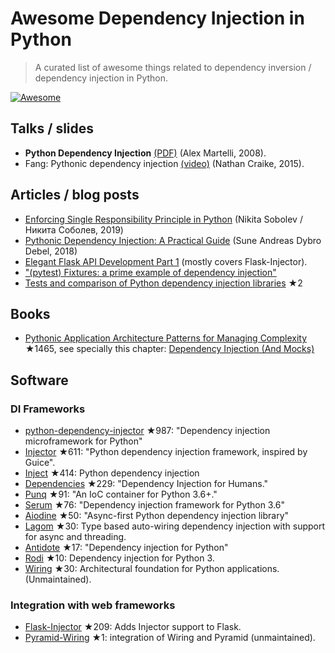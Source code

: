 # Awesome Dependency Injection in Python

> A curated list of awesome things related to dependency inversion / dependency injection in Python.

[![Awesome](https://awesome.re/badge.svg)](https://awesome.re)


## Talks / slides

- **Python Dependency Injection** [(PDF)](http://www.aleax.it/yt_pydi.pdf) (Alex Martelli, 2008).
- Fang: Pythonic dependency injection [(video)](https://www.youtube.com/watch?v=zqRd941NXlI&t=443s) (Nathan Craike, 2015).


## Articles / blog posts

- [Enforcing Single Responsibility Principle in Python](https://sobolevn.me/2019/03/enforcing-srp) (Nikita Sobolev / Никита Соболев, 2019)
- [Pythonic Dependency Injection: A Practical Guide](https://medium.com/@suneandreasdybrodebel/pythonic-dependency-injection-a-practical-guide-83a1b1299280) (Sune Andreas Dybro Debel, 2018)
- [Elegant Flask API Development Part 1](https://christophergs.github.io/python/2018/09/25/elegant-flask-apis-pt-1/) (mostly covers Flask-Injector).
- ["(pytest) Fixtures: a prime example of dependency injection"](https://docs.pytest.org/en/latest/fixture.html#fixtures-a-prime-example-of-dependency-injection)
- [Tests and comparison of Python dependency injection libraries](https://github.com/orsinium/dependency_injectors) ★2


## Books

- [Pythonic Application Architecture Patterns for Managing Complexity](https://github.com/python-leap/book) ★1465, see specially this chapter: [Dependency Injection (And Mocks)](https://github.com/python-leap/book/blob/master/chapter_12_dependency_injection.asciidoc)


## Software

### DI Frameworks

- [python-dependency-injector](https://github.com/ets-labs/python-dependency-injector) ★987: "Dependency injection microframework for Python"
- [Injector](https://github.com/alecthomas/injector) ★611: "Python dependency injection framework, inspired by Guice".
- [Inject](https://github.com/ivankorobkov/python-inject) ★414: Python dependency injection
- [Dependencies](https://github.com/dry-python/dependencies) ★229: "Dependency Injection for Humans."
- [Punq](https://github.com/bobthemighty/punq) ★91: "An IoC container for Python 3.6+."
- [Serum](https://github.com/suned/serum) ★76: "Dependency injection framework for Python 3.6"
- [Aiodine](https://github.com/bocadilloproject/aiodine) ★50: "Async-first Python dependency injection library"
- [Lagom](https://lagom-di.readthedocs.io/en/latest/) ★30: Type based auto-wiring dependency injection with support for async and threading.
- [Antidote](https://github.com/Finistere/antidote) ★17: "Dependency injection for Python"
- [Rodi](https://github.com/RobertoPrevato/rodi) ★10: Dependency injection for Python 3.
- [Wiring](https://github.com/msiedlarek/wiring) ★30: Architectural foundation for Python applications. (Unmaintained).


### Integration with web frameworks

- [Flask-Injector](https://github.com/alecthomas/flask_injector) ★209: Adds Injector support to Flask.
- [Pyramid-Wiring](https://github.com/veeti/pyramid_wiring) ★1: integration of Wiring and Pyramid (unmaintained).
